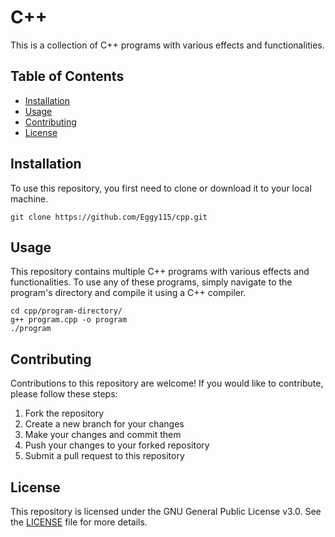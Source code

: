 # C++

This is a collection of C++ programs with various effects and functionalities.

## Table of Contents

* [Installation](#installation)
* [Usage](#usage)
* [Contributing](#contributing)
* [License](#license)

## Installation

To use this repository, you first need to clone or download it to your local machine.

```
git clone https://github.com/Eggy115/cpp.git
```

## Usage

This repository contains multiple C++ programs with various effects and functionalities. To use any of these programs, simply navigate to the program's directory and compile it using a C++ compiler.

```
cd cpp/program-directory/
g++ program.cpp -o program
./program
```

## Contributing

Contributions to this repository are welcome! If you would like to contribute, please follow these steps:

1. Fork the repository
2. Create a new branch for your changes
3. Make your changes and commit them
4. Push your changes to your forked repository
5. Submit a pull request to this repository

## License

This repository is licensed under the GNU General Public License v3.0. See the [LICENSE](./LICENSE) file for more details.
